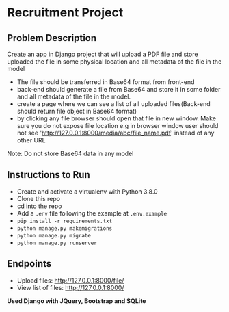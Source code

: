 # Recruitment Project

## Problem Description

Create an app in Django project that will upload a PDF file and store uploaded the file in some physical location and all metadata of the file in the model

- The file should be transferred in Base64 format from front-end
- back-end should generate a file from Base64 and store it in some folder and all metadata of the file in the model.
- create a page where we can see a list of all uploaded files(Back-end should return file object in Base64 format)
- by clicking any file browser should open that file in new window. Make sure you do not expose file location e.g in browser window user should not see 'http://127.0.0.1:8000/media/abc/file_name.pdf' instead of any other URL    

Note: Do not store Base64 data in any model

## Instructions to Run

- Create and activate a virtualenv with Python 3.8.0
- Clone this repo
- cd into the repo
- Add a `.env` file following the example at `.env.example`
- `pip install -r requirements.txt`
- `python manage.py makemigrations`
- `python manage.py migrate`
- `python manage.py runserver`

## Endpoints

- Upload files: http://127.0.0.1:8000/file/
- View list of files: http://127.0.0.1:8000/


**Used Django with JQuery, Bootstrap and SQLite**
